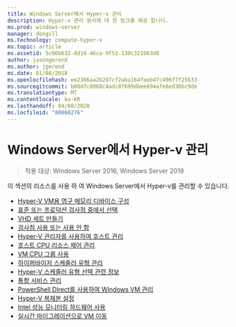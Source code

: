 ```yaml
---
title: Windows Server에서 Hyper-v 관리
description: Hyper-v 관리 문서에 대 한 링크를 제공 합니다.
ms.prod: windows-server
manager: dongill
ms.technology: compute-hyper-v
ms.topic: article
ms.assetid: 5c06b632-dd19-46ca-9f51-130c321963d8
author: jasongerend
ms.author: jgerend
ms.date: 01/08/2018
ms.openlocfilehash: ee2306aa2b207cf2aba164feeb47c496f7f25533
ms.sourcegitcommit: b00d7c8968c4adc8f699dbee694afe6ed36bc9de
ms.translationtype: MT
ms.contentlocale: ko-KR
ms.lasthandoff: 04/08/2020
ms.locfileid: "80860276"
---
```

# <a name="manage-hyper-v-on-windows-server"></a>Windows Server에서 Hyper-v 관리

>적용 대상: Windows Server 2016, Windows Server 2019

이 섹션의 리소스를 사용 하 여 Windows Server에서 Hyper-v를 관리할 수 있습니다.

- [Hyper-V VM용 영구 메모리 디바이스 구성](persistent-memory-cmdlets.md)
- [표준 또는 프로덕션 검사점 중에서 선택](Choose-between-standard-or-production-checkpoints-in-Hyper-V.md)
- [VHD 세트 만들기](Create-VHDSet-file.md)
- [검사점 사용 또는 사용 안 함](Enable-or-disable-checkpoints-in-Hyper-V.md)
- [Hyper-V 관리자를 사용하여 호스트 관리](Remotely-manage-Hyper-V-hosts.md)
- [호스트 CPU 리소스 제어 관리](manage-hyper-v-minroot-2016.md)
- [VM CPU 그룹 사용](manage-hyper-v-cpugroups.md)
- [하이퍼바이저 스케줄러 유형 관리](manage-hyper-v-scheduler-types.md)
- [Hyper-V 스케줄러 유형 선택 관련 정보](about-hyper-v-scheduler-type-selection.md)
- [통합 서비스 관리](Manage-Hyper-V-integration-services.md)
- [PowerShell Direct를 사용하여 Windows VM 관리](Manage-Windows-virtual-machines-with-powershell-direct.md)
- [Hyper-V 복제본 설정](Set-up-Hyper-V-Replica.md) 
- [Intel 성능 모니터링 하드웨어 사용](Performance-Monitoring-Hardware.md)
- [실시간 마이그레이션으로 VM 이동](Live-migration-overview.md)
